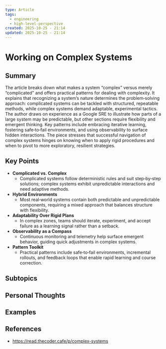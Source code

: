 ```yaml
---
type: Article
tags:
  - engineering
  - high-level-perspective
created: 2025-10-25 - 21:14
updated: 2025-10-25 - 21:14
---
```

# Working on Complex Systems

## Summary

The article breaks down what makes a system “complex” versus merely “complicated” and offers practical patterns for dealing with complexity. It explains that recognizing a system’s nature determines the problem‑solving approach: complicated systems can be tackled with structured, repeatable methods, while complex systems demand adaptable, experimental tactics. The author draws on experience as a Google SRE to illustrate how parts of a large system may be predictable, but other sections require flexibility and emergent thinking. Key patterns include embracing iterative learning, fostering safe‑to‑fail environments, and using observability to surface hidden interactions. The piece stresses that successful navigation of complex systems hinges on knowing when to apply rigid procedures and when to pivot to more exploratory, resilient strategies.

## Key Points

- **Complicated vs. Complex** 
	- Complicated systems follow deterministic rules and suit step‑by‑step solutions; complex systems exhibit unpredictable interactions and need adaptive methods.
- **Hybrid Environments** 
	- Most real‑world systems contain both predictable and unpredictable components, requiring a mixed approach that balances structure with flexibility.
- **Adaptability Over Rigid Plans** 
	- In complex zones, teams should iterate, experiment, and accept failure as a learning signal rather than a setback.
- **Observability as a Compass** 
	- Continuous monitoring and telemetry help surface emergent behavior, guiding quick adjustments in complex systems.
- **Pattern Toolkit** 
	- Practical patterns include safe‑to‑fail environments, incremental rollouts, and feedback loops that enable rapid learning and course correction.

## Subtopics



## Personal Thoughts



## Examples



## References

- https://read.thecoder.cafe/p/complex-systems
